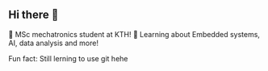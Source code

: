 ## Hi there 👋

<!--
**Hector-Sanvicente/Hector-Sanvicente** is a ✨ _special_ ✨ repository because its `README.md` (this file) appears on your GitHub profile.

Here are some ideas to get you started:

- 🔭 I’m currently working on ...
- 🌱 I’m currently learning ...
- 👯 I’m looking to collaborate on ...
- 🤔 I’m looking for help with ...
- 💬 Ask me about ...
- 📫 How to reach me: ...
- 😄 Pronouns: ...
- ⚡ Fun fact: ...
-->
🌱 MSc mechatronics student at KTH!
🔭 Learning about Embedded systems, AI, data analysis and more!

Fun fact: Still lerning to use git hehe
